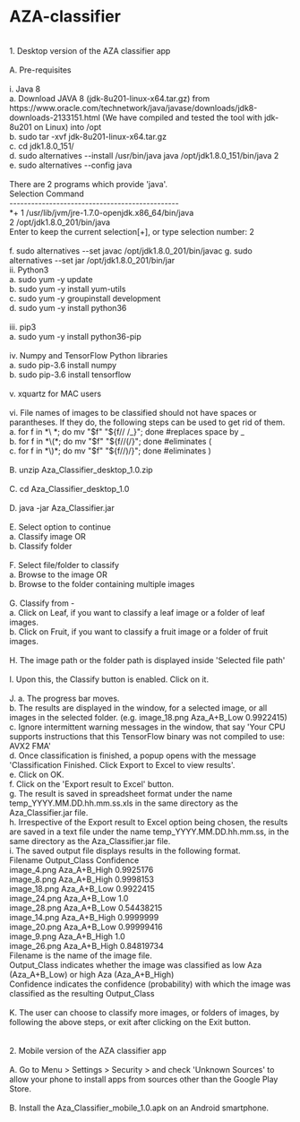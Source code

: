 # AZA-classifier
<br />
1. Desktop version of the AZA classifier app<br />
<br />
A. Pre-requisites<br />
<br />
  i. Java 8<br />
	a. Download JAVA 8 (jdk-8u201-linux-x64.tar.gz) from https://www.oracle.com/technetwork/java/javase/downloads/jdk8-downloads-2133151.html (We have compiled and tested the tool with jdk-8u201 on Linux) into /opt<br />
	b. sudo tar -xvf jdk-8u201-linux-x64.tar.gz<br />
	c. cd jdk1.8.0_151/<br />
	d. sudo alternatives --install /usr/bin/java java /opt/jdk1.8.0_151/bin/java 2<br />
	e. sudo alternatives --config java<br />
<br />
There are 2 programs which provide 'java'.<br />
  Selection    Command<br />
-----------------------------------------------<br />
*+ 1           /usr/lib/jvm/jre-1.7.0-openjdk.x86_64/bin/java<br />
   2           /opt/jdk1.8.0_201/bin/java<br />
Enter to keep the current selection[+], or type selection number: 2<br />
<br />
	f. sudo alternatives --set javac /opt/jdk1.8.0_201/bin/javac
	g. sudo alternatives --set jar /opt/jdk1.8.0_201/bin/jar
<br />
 ii. Python3<br />
	a. sudo yum -y update<br />
	b. sudo yum -y install yum-utils<br />
	c. sudo yum -y groupinstall development<br />
	d. sudo yum -y install python36<br />
<br />
iii. pip3<br />
	a. sudo yum -y install python36-pip<br />
<br />
 iv. Numpy and TensorFlow Python libraries<br />
	a. sudo pip-3.6 install numpy<br />
	b. sudo pip-3.6 install tensorflow<br />
<br />
  v. xquartz for MAC users<br />
<br />
 vi. File names of images to be classified should not have spaces or parantheses. If they do, the following steps can be used to get rid of them. <br />
	a. for f in *\ *; do mv "$f" "${f// /_}"; done #replaces space by _<br />
	b. for f in *\(*; do mv "$f" "${f//(/}"; done #eliminates (<br />
	c. for f in *\)*; do mv "$f" "${f//)/}"; done #eliminates )<br />
<br />
B. unzip Aza_Classifier_desktop_1.0.zip<br />
<br />
C. cd Aza_Classifier_desktop_1.0<br />
<br />
D. java -jar Aza_Classifier.jar<br />
<br />
E. Select option to continue<br />
	a. Classify image OR<br />
	b. Classify folder<br />
<br />
F. Select file/folder to classify<br />
	a. Browse to the image OR<br />
	b. Browse to the folder containing multiple images<br />
<br />
G. Classify from -<br />
	a. Click on Leaf, if you want to classify a leaf image or a folder of leaf images.<br />
	b. Click on Fruit, if you want to classify a fruit image or a folder of fruit images.<br />
<br />
H. The image path or the folder path is displayed inside 'Selected file path'<br />
<br />
I. Upon this, the Classify button is enabled. Click on it.<br />
<br />
J. 	a. The progress bar moves. <br />
	b. The results are displayed in the window, for a selected image, or all images in the selected folder. (e.g. image_18.png	Aza_A+B_Low	0.9922415)<br />
	c. Ignore intermittent warning messages in the window, that say 'Your CPU supports instructions that this TensorFlow binary was not compiled to use: AVX2 FMA'<br />
	d. Once classification is finished, a popup opens with the message 'Classification Finished. Click Export to Excel to view results'.<br />
	e. Click on OK.<br />
	f. Click on the 'Export result to Excel' button.<br />
	g. The result is saved in spreadsheet format under the name temp_YYYY.MM.DD.hh.mm.ss.xls in the same directory as the Aza_Classifier.jar file.<br />
	h. Irrespective of the Export result to Excel option being chosen, the results are saved in a text file under the name temp_YYYY.MM.DD.hh.mm.ss, in the same directory as the Aza_Classifier.jar file.<br />
	i. The saved output file displays results in the following format.<br />
		Filename	Output_Class	Confidence<br />
		image_4.png	Aza_A+B_High	0.9925176<br />
		image_8.png	Aza_A+B_High	0.9998153<br />
		image_18.png	Aza_A+B_Low	0.9922415<br />
		image_24.png	Aza_A+B_Low	1.0<br />
		image_28.png	Aza_A+B_Low	0.54438215<br />
		image_14.png	Aza_A+B_High	0.9999999<br />
		image_20.png	Aza_A+B_Low	0.99999416<br />
		image_9.png	Aza_A+B_High	1.0<br />
		image_26.png	Aza_A+B_High	0.84819734<br />
	Filename is the name of the image file.<br />
	Output_Class indicates whether the image was classified as low Aza (Aza_A+B_Low) or high Aza (Aza_A+B_High)<br />
	Confidence indicates the confidence (probability) with which the image was classified as the resulting Output_Class<br />
<br />
K. The user can choose to classify more images, or folders of images, by following the above steps, or exit after clicking on the Exit button.<br />
<br />
<br />
2. Mobile version of the AZA classifier app<br />
<br />
A. Go to Menu > Settings > Security > and check 'Unknown Sources' to allow your phone to install apps from sources other than the Google Play Store.<br />
<br />
B. Install the Aza_Classifier_mobile_1.0.apk on an Android smartphone.<br />
